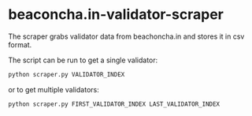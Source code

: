 # beaconcha.in-validator-scraper

The scraper grabs validator data from beachoncha.in and stores it in csv format.

The script can be run to get a single validator:

```sh
python scraper.py VALIDATOR_INDEX
```

or to get multiple validators:

```sh
python scraper.py FIRST_VALIDATOR_INDEX LAST_VALIDATOR_INDEX
```
